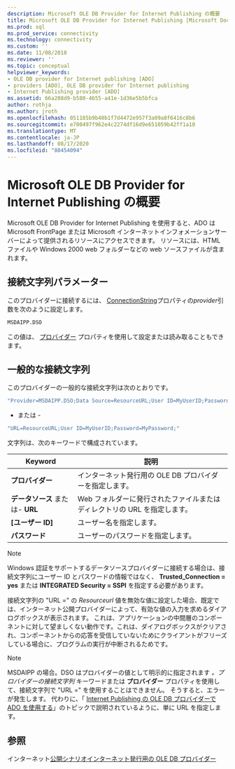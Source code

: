 ```yaml
---
description: Microsoft OLE DB Provider for Internet Publishing の概要
title: Microsoft OLE DB Provider for Internet Publishing |Microsoft Docs
ms.prod: sql
ms.prod_service: connectivity
ms.technology: connectivity
ms.custom: ''
ms.date: 11/08/2018
ms.reviewer: ''
ms.topic: conceptual
helpviewer_keywords:
- OLE DB provider for Internet publishing [ADO]
- providers [ADO], OLE DB provider for Internet publishing
- Internet Publishing provider [ADO]
ms.assetid: 66a208d9-b580-4655-a41e-1d36e5b5bfca
author: rothja
ms.author: jroth
ms.openlocfilehash: 051185b9b40b1f7d4472e957f3a09a8f6416c8b6
ms.sourcegitcommit: e700497f962e4c2274df16d9e651059b42ff1a10
ms.translationtype: MT
ms.contentlocale: ja-JP
ms.lasthandoff: 08/17/2020
ms.locfileid: "88454094"
---
```

# <a name="microsoft-ole-db-provider-for-internet-publishing-overview"></a>Microsoft OLE DB Provider for Internet Publishing の概要
Microsoft OLE DB Provider for Internet Publishing を使用すると、ADO は Microsoft FrontPage または Microsoft インターネットインフォメーションサーバーによって提供されるリソースにアクセスできます。 リソースには、HTML ファイルや Windows 2000 web フォルダーなどの web ソースファイルが含まれます。

## <a name="connection-string-parameters"></a>接続文字列パラメーター
 このプロバイダーに接続するには、 [ConnectionString](../../../ado/reference/ado-api/connectionstring-property-ado.md)プロパティの*provider*引数を次のように設定します。

```vb
MSDAIPP.DSO
```

 この値は、 [プロバイダー](../../../ado/reference/ado-api/provider-property-ado.md) プロパティを使用して設定または読み取ることもできます。

## <a name="typical-connection-string"></a>一般的な接続文字列
 このプロバイダーの一般的な接続文字列は次のとおりです。

```vb
"Provider=MSDAIPP.DSO;Data Source=ResourceURL;User ID=MyUserID;Password=MyPassword;"
```

 - または -

```vb
"URL=ResourceURL;User ID=MyUserID;Password=MyPassword;"
```

 文字列は、次のキーワードで構成されています。

|Keyword|説明|
|-------------|-----------------|
|**プロバイダー**|インターネット発行用の OLE DB プロバイダーを指定します。|
|**データソース** または- **URL**|Web フォルダーに発行されたファイルまたはディレクトリの URL を指定します。|
|**[ユーザー ID]**|ユーザー名を指定します。|
|**パスワード**|ユーザーのパスワードを指定します。|

> [!NOTE]
>  Windows 認証をサポートするデータソースプロバイダーに接続する場合は、接続文字列にユーザー ID とパスワードの情報ではなく、 **Trusted_Connection = yes** または **INTEGRATED Security = SSPI** を指定する必要があります。

 接続文字列の "URL =" の *Resourceurl* 値を無効な値に設定した場合、既定では、インターネット公開プロバイダーによって、有効な値の入力を求めるダイアログボックスが表示されます。 これは、アプリケーションの中間層のコンポーネントに対して望ましくない動作です。これは、ダイアログボックスがクリアされ、コンポーネントからの応答を受信していないためにクライアントがフリーズしている場合に、プログラムの実行が中断されるためです。

> [!NOTE]
>  MSDAIPP の場合。DSO はプロバイダーの値として明示的に指定されます *。プロバイダーの接続文字列* キーワードまたは **プロバイダー** プロパティを使用して、接続文字列で "URL =" を使用することはできません。 そうすると、エラーが発生します。 代わりに、「 [Internet Publishing の OLE DB プロバイダーで ADO を使用する](../../../ado/guide/data/the-ole-db-provider-for-internet-publishing.md)」のトピックで説明されているように、単に URL を指定します。

## <a name="see-also"></a>参照
 インターネット[公開シナリオ](../../../ado/guide/data/internet-publishing-scenario.md)[インターネット発行用の OLE DB プロバイダー](../../../ado/guide/data/the-ole-db-provider-for-internet-publishing.md)
